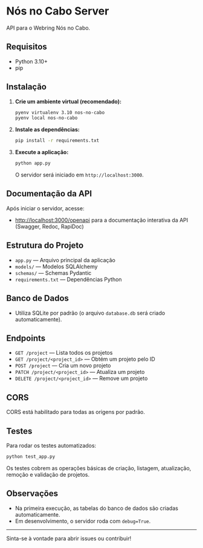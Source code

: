 # Nós no Cabo Server
API para o Webring Nós no Cabo.

## Requisitos
- Python 3.10+
- pip

## Instalação

1. **Crie um ambiente virtual (recomendado):**
   ```bash
   pyenv virtualenv 3.10 nos-no-cabo
   pyenv local nos-no-cabo
   ```

2. **Instale as dependências:**
   ```bash
   pip install -r requirements.txt
   ```

3. **Execute a aplicação:**
   ```bash
   python app.py
   ```
   O servidor será iniciado em `http://localhost:3000`.

## Documentação da API

Após iniciar o servidor, acesse:
- [http://localhost:3000/openapi](http://localhost:3000/openapi) para a documentação interativa da API (Swagger, Redoc, RapiDoc)

## Estrutura do Projeto

- `app.py` — Arquivo principal da aplicação
- `models/` — Modelos SQLAlchemy
- `schemas/` — Schemas Pydantic
- `requirements.txt` — Dependências Python

## Banco de Dados
- Utiliza SQLite por padrão (o arquivo `database.db` será criado automaticamente).

## Endpoints
- `GET /project` — Lista todos os projetos
- `GET /project/<project_id>` — Obtém um projeto pelo ID
- `POST /project` — Cria um novo projeto
- `PATCH /project/<project_id>` — Atualiza um projeto
- `DELETE /project/<project_id>` — Remove um projeto

## CORS
CORS está habilitado para todas as origens por padrão.

## Testes

Para rodar os testes automatizados:

```bash
python test_app.py
```

Os testes cobrem as operações básicas de criação, listagem, atualização, remoção e validação de projetos.

## Observações
- Na primeira execução, as tabelas do banco de dados são criadas automaticamente.
- Em desenvolvimento, o servidor roda com `debug=True`.

---

Sinta-se à vontade para abrir issues ou contribuir!
